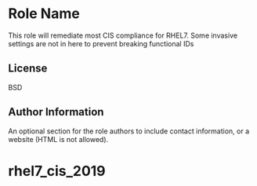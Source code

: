 Role Name
=========

This role will remediate most CIS compliance for RHEL7. Some invasive settings are not in here to prevent breaking functional IDs


License
-------

BSD

Author Information
------------------

An optional section for the role authors to include contact information, or a website (HTML is not allowed).
# rhel7_cis_2019
